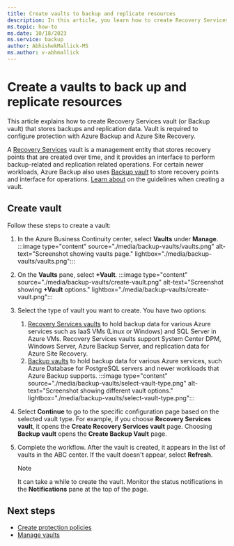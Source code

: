 ```yaml
---
title: Create vaults to backup and replicate resources
description: In this article, you learn how to create Recovery Services vault (or Backup vault) that stores backups and replication data.
ms.topic: how-to
ms.date: 10/18/2023
ms.service: backup
author: AbhishekMallick-MS
ms.author: v-abhmallick
---
```


# Create a vaults to back up and replicate resources

This article explains how to create Recovery Services vault (or Backup vault) that stores backups and replication data. Vault is required to configure protection with Azure Backup and Azure Site Recovery.

A [Recovery Services](../backup/backup-azure-recovery-services-vault-overview.md) vault is a management entity that stores recovery points that are created over time, and it provides an interface to perform backup-related and replication related operations. For certain newer workloads, Azure Backup also uses [Backup vault](../backup/backup-vault-overview.md) to store recovery points and interface for operations. [Learn about](../backup/guidance-best-practices.md#vault-considerations) on the guidelines when creating a vault.

## Create vault

Follow these steps to create a vault:

1.	In the Azure Business Continuity center, select **Vaults** under **Manage**. 
    :::image type="content" source="./media/backup-vaults/vaults.png" alt-text="Screenshot showing vaults page." lightbox="./media/backup-vaults/vaults.png":::
 
2.	On the **Vaults** pane, select **+Vault**.
    :::image type="content" source="./media/backup-vaults/create-vault.png" alt-text="Screenshot showing **+Vault** options." lightbox="./media/backup-vaults/create-vault.png":::
 
3.	Select the type of vault you want to create. You have two options:
    1. [Recovery Services vaults](../backup/backup-azure-recovery-services-vault-overview.md) to hold backup data for various Azure services such as IaaS VMs (Linux or Windows) and SQL Server in Azure VMs. Recovery Services vaults support System Center DPM, Windows Server, Azure Backup Server, and replication data for Azure Site Recovery. 
    1. [Backup vaults](../backup/backup-vault-overview.md) to hold backup data for various Azure services, such Azure Database for PostgreSQL servers and newer workloads that Azure Backup supports.
    :::image type="content" source="./media/backup-vaults/select-vault-type.png" alt-text="Screenshot showing different vault options." lightbox="./media/backup-vaults/select-vault-type.png":::
 
4.	Select **Continue** to go to the specific configuration page based on the selected vault type.
    For example, if you choose **Recovery Services vault**, it opens the **Create Recovery Services vault** page. Choosing **Backup vault** opens the **Create Backup Vault** page. 
1. Complete the workflow. After the vault is created, it appears in the list of vaults in the ABC center. If the vault doesn't appear, select **Refresh**.
    >[!NOTE]
    > It can take a while to create the vault. Monitor the status notifications in the **Notifications** pane at the top of the page.

## Next steps
 
- [Create protection policies](./backup-protection-policy.md)
- [Manage vaults](./manage-vault.md)

